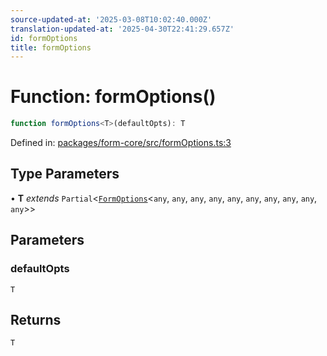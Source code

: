 ```yaml
---
source-updated-at: '2025-03-08T10:02:40.000Z'
translation-updated-at: '2025-04-30T22:41:29.657Z'
id: formOptions
title: formOptions
---
```


<!-- DO NOT EDIT: this page is autogenerated from the type comments -->

# Function: formOptions()

```ts
function formOptions<T>(defaultOpts): T
```

Defined in: [packages/form-core/src/formOptions.ts:3](https://github.com/TanStack/form/blob/main/packages/form-core/src/formOptions.ts#L3)

## Type Parameters

• **T** *extends* `Partial`\<[`FormOptions`](../interfaces/formoptions.md)\<`any`, `any`, `any`, `any`, `any`, `any`, `any`, `any`, `any`, `any`\>\>

## Parameters

### defaultOpts

`T`

## Returns

`T`
